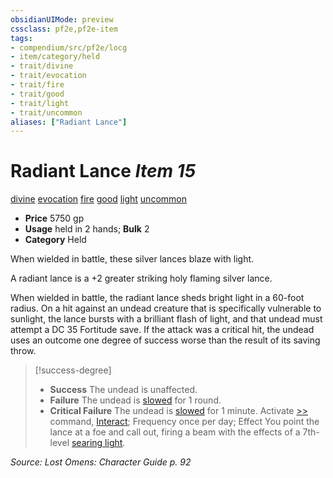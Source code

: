 ```yaml
---
obsidianUIMode: preview
cssclass: pf2e,pf2e-item
tags:
- compendium/src/pf2e/locg
- item/category/held
- trait/divine
- trait/evocation
- trait/fire
- trait/good
- trait/light
- trait/uncommon
aliases: ["Radiant Lance"]
---
```

# Radiant Lance *Item 15*  
[divine](../../../Rules/traits/divine.md)  [evocation](../../../Rules/traits/evocation.md)  [fire](../../../Rules/traits/fire.md)  [good](../../../Rules/traits/good.md)  [light](../../../Rules/traits/light.md)  [uncommon](../../../Rules/traits/uncommon.md)  

- **Price** 5750 gp
- **Usage** held in 2 hands; **Bulk** 2
- **Category** Held

When wielded in battle, these silver lances blaze with light.

A radiant lance is a +2 greater striking holy flaming silver lance.

When wielded in battle, the radiant lance sheds bright light in a 60-foot radius. On a hit against an undead creature that is specifically vulnerable to sunlight, the lance bursts with a brilliant flash of light, and that undead must attempt a DC 35 Fortitude save. If the attack was a critical hit, the undead uses an outcome one degree of success worse than the result of its saving throw.

> [!success-degree] 
> - **Success** The undead is unaffected.
> - **Failure** The undead is [slowed](../../../Rules/conditions.md#Slowed) for 1 round.
> - **Critical Failure** The undead is [slowed](../../../Rules/conditions.md#Slowed) for 1 minute. Activate [>>](../../../Rules/core-rulebook/chapter-9-playing-the-game.md#Actions "Two-Action") command, [Interact](../../../Rules/actions/interact.md); Frequency once per day; Effect You point the lance at a foe and call out, firing a beam with the effects of a 7th-level [searing light](../../spells/searing-light.md).

*Source: Lost Omens: Character Guide p. 92*